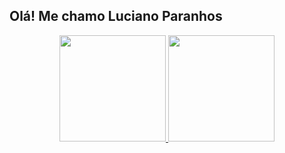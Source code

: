 ## Olá! Me chamo Luciano Paranhos

<div align="center">
  <a href="https://github.com/lucianoparanhos">
  <img height="170em" src="https://github-readme-stats.vercel.app/api?username=lucianoparanhos&show_icons=true&include_all_commits=true&count_private=true&theme=dracula "/>
  <img height="170em" src="https://github-readme-stats.vercel.app/api/top-langs/?username=lucianoparanhos&layout=compact&theme=dracula"/>
</div>
